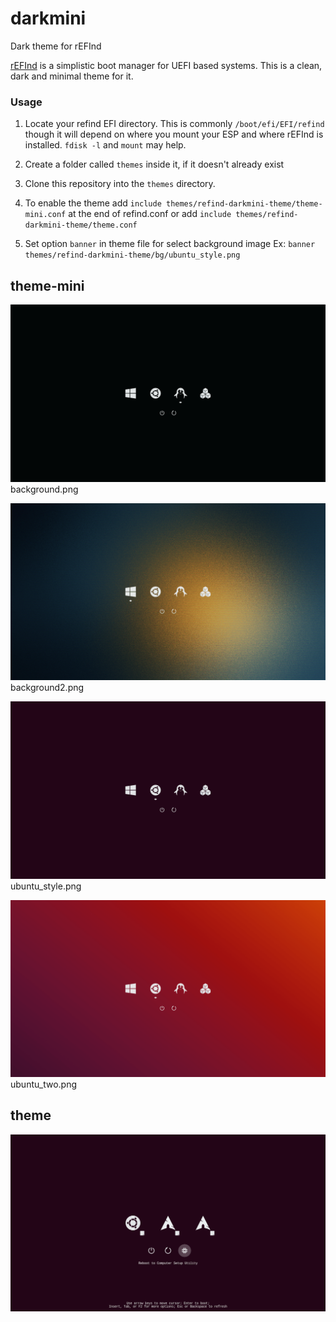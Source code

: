 # darkmini

Dark theme for rEFInd

[rEFInd](http://www.rodsbooks.com/refind/) is a simplistic boot manager for UEFI
based systems. This is a clean, dark and minimal theme for it.

### Usage

 1. Locate your refind EFI directory. This is commonly `/boot/efi/EFI/refind`
    though it will depend on where you mount your ESP and where rEFInd is
    installed. `fdisk -l` and `mount` may help.

 2. Create a folder called `themes` inside it, if it doesn't already exist

 3. Clone this repository into the `themes` directory.

 4. To enable the theme add `include themes/refind-darkmini-theme/theme-mini.conf` at the end of refind.conf or add `include themes/refind-darkmini-theme/theme.conf`
 5. Set option `banner` in theme file for select background image
    Ex: `banner themes/refind-darkmini-theme/bg/ubuntu_style.png`
    
## theme-mini
![screenshot](screenshots/screenshot_001.png "screenshot")
background.png

![screenshot](screenshots/screenshot_002.png "screenshot")
background2.png

![screenshot](screenshots/screenshot_003.png "screenshot")
ubuntu_style.png

![screenshot](screenshots/screenshot_004.png "screenshot")
ubuntu_two.png

## theme
![screenshot](screenshots/screenshot_005.png "screenshot")
